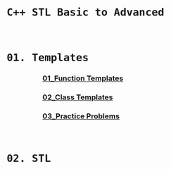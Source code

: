 # **`C++ STL Basic to Advanced`**

<br>

# `01. Templates`
###  &nbsp;&nbsp;&nbsp;&nbsp;&nbsp;&nbsp;&nbsp;&nbsp;&nbsp;&nbsp;&nbsp;&nbsp;&nbsp;&nbsp;&nbsp;&nbsp;&nbsp;&nbsp;&nbsp;&nbsp; **[01_Function Templates](./01_Templates/01_Function%20Templates/ "Function Templates")**
###  &nbsp;&nbsp;&nbsp;&nbsp;&nbsp;&nbsp;&nbsp;&nbsp;&nbsp;&nbsp;&nbsp;&nbsp;&nbsp;&nbsp;&nbsp;&nbsp;&nbsp;&nbsp;&nbsp;&nbsp; **[02_Class Templates](./01_Templates/02_Class%20Templates/ "Class Templates")**
###  &nbsp;&nbsp;&nbsp;&nbsp;&nbsp;&nbsp;&nbsp;&nbsp;&nbsp;&nbsp;&nbsp;&nbsp;&nbsp;&nbsp;&nbsp;&nbsp;&nbsp;&nbsp;&nbsp;&nbsp; **[03_Practice Problems](./01_Templates/03_Practice%20Problems/ "Practice Problems")**

<br>

# `02. STL`